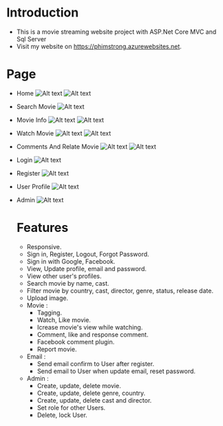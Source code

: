 # Introduction
- This is a movie streaming website project with ASP.Net Core MVC and Sql Server
- Visit my website on https://phimstrong.azurewebsites.net.

# Page

- Home
  <img src="https://github.com/VuManh1/PhimStrong/blob/master/PhimStrong/wwwroot/src/img/Upload/MainPage.png" alt="Alt text" title="Optional title">
  <img src="https://github.com/VuManh1/PhimStrong/blob/master/PhimStrong/wwwroot/src/img/Upload/MainPage2.png" alt="Alt text" title="Optional title">
- Search Movie
  <img src="https://github.com/VuManh1/PhimStrong/blob/master/PhimStrong/wwwroot/src/img/Upload/SearchMovie.png" alt="Alt text" title="Optional title">
- Movie Info
  <img src="https://github.com/VuManh1/PhimStrong/blob/master/PhimStrong/wwwroot/src/img/Upload/MovieDetail.png" alt="Alt text" title="Optional title">
  <img src="https://github.com/VuManh1/PhimStrong/blob/master/PhimStrong/wwwroot/src/img/Upload/MovieDetail2.png" alt="Alt text" title="Optional title">
- Watch Movie
  <img src="https://github.com/VuManh1/PhimStrong/blob/master/PhimStrong/wwwroot/src/img/Upload/Watch.png" alt="Alt text" title="Optional title">
  <img src="https://github.com/VuManh1/PhimStrong/blob/master/PhimStrong/wwwroot/src/img/Upload/Watch2.png" alt="Alt text" title="Optional title">
- Comments And Relate Movie
  <img src="https://github.com/VuManh1/PhimStrong/blob/master/PhimStrong/wwwroot/src/img/Upload/MovieComment.png" alt="Alt text" title="Optional title">
  <img src="https://github.com/VuManh1/PhimStrong/blob/master/PhimStrong/wwwroot/src/img/Upload/FacebookCmt.png" alt="Alt text" title="Optional title">
- Login
  <img src="https://github.com/VuManh1/PhimStrong/blob/master/PhimStrong/wwwroot/src/img/Upload/login.png" alt="Alt text" title="Optional title">
- Register
  <img src="https://github.com/VuManh1/PhimStrong/blob/master/PhimStrong/wwwroot/src/img/Upload/register.png" alt="Alt text" title="Optional title">
- User Profile
  <img src="https://github.com/VuManh1/PhimStrong/blob/master/PhimStrong/wwwroot/src/img/Upload/UserProfile.png" alt="Alt text" title="Optional title">
- Admin
  <img src="https://github.com/VuManh1/PhimStrong/blob/master/PhimStrong/wwwroot/src/img/Upload/AdminPage.png" alt="Alt text" title="Optional title">
  
  # Features
  - Responsive.
  - Sign in, Register, Logout, Forgot Password.
  - Sign in with Google, Facebook.
  - View, Update profile, email and password.
  - View other user's profiles.
  - Search movie by name, cast.
  - Filter movie by country, cast, director, genre, status, release date.
  - Upload image.
  - Movie :
    -  Tagging.
    -  Watch, Like movie.
    -  Icrease movie's view while watching.
    -  Comment, like and response comment.
    -  Facebook comment plugin.
    -  Report movie.
  - Email :
    - Send email confirm to User after register. 
    - Send email to User when update email, reset password. 
  - Admin :
    - Create, update, delete movie. 
    - Create, update, delete genre, country. 
    - Create, update, delete cast and director. 
    - Set role for other Users.
    - Delete, lock User.    

